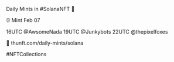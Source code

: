 Daily Mints in #SolanaNFT 🚀

⏰ Mint Feb 07

16UTC @AwsomeNada
19UTC @Junkybots
22UTC @thepixelfoxes

🔗 thunft.com/daily-mints/solana

#NFTCollections
